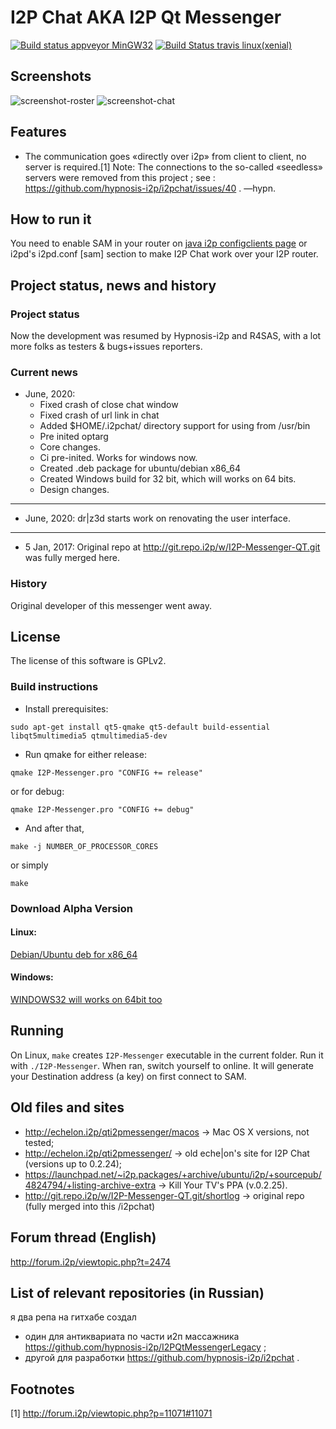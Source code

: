 # I2P Chat AKA I2P Qt Messenger
[![Build status appveyor MinGW32](https://ci.appveyor.com/api/projects/status/0tanjnojnlpksug6?svg=true)](https://ci.appveyor.com/project/wipedlifepotato/i2pchat)
[![Build Status travis linux(xenial)](https://travis-ci.org/wipedlifepotato/i2pchat.svg?branch=master)](https://travis-ci.org/wipedlifepotato/i2pchat)
## Screenshots

![screenshot-roster](https://vituperative.github.io/i2pchat/screenshots/main.png) ![screenshot-chat](https://vituperative.github.io/i2pchat/screenshots/chat.png)


## Features

 * The communication goes «directly over i2p» from client to client, no server is required.[1] Note: The connections to the so-called «seedless» servers were removed from this project ; see : https://github.com/hypnosis-i2p/i2pchat/issues/40 . —hypn.

## How to run it

You need to enable SAM in your router on <a href="http://127.0.0.1:7657/configclients">java i2p configclients page</a> or i2pd's i2pd.conf [sam] section to make I2P Chat work over your I2P router.

## Project status, news and history

### Project status

Now the development was resumed by Hypnosis-i2p and R4SAS, with a lot more folks as testers &amp; bugs+issues reporters.

### Current news
* June, 2020:
   * Fixed crash of close chat window
   * Fixed crash of url link in chat
   * Added $HOME/.i2pchat/ directory support for using from /usr/bin
   * Pre inited optarg
   * Core changes.
   * Ci pre-inited. Works for windows now.
   * Created .deb package for ubuntu/debian x86_64
   * Created Windows build for 32 bit, which will works on 64 bits.
   * Design changes.
***
* June, 2020: dr\|z3d starts work on renovating the user interface.
***
* 5 Jan, 2017: Original repo at http://git.repo.i2p/w/I2P-Messenger-QT.git was fully merged here.
### History

Original developer of this messenger went away.

## License

The license of this software is GPLv2.

### Build instructions

 * Install prerequisites:
```
sudo apt-get install qt5-qmake qt5-default build-essential libqt5multimedia5 qtmultimedia5-dev
```
 * Run qmake for either release:
```
qmake I2P-Messenger.pro "CONFIG += release"
```
or for debug:
```
qmake I2P-Messenger.pro "CONFIG += debug"
```
 * And after that,
```
make -j NUMBER_OF_PROCESSOR_CORES
```
or simply
```
make
```
### Download Alpha Version
 #### Linux:
 [Debian/Ubuntu deb for x86_64](https://github.com/wipedlifepotato/i2pchat/releases/download/alpha0.1/i2p-messenger_amd64.deb)
 #### Windows:
 [WINDOWS32 will works on 64bit too](https://ci.appveyor.com/api/buildjobs/e3nis3bidrdhuuqf/artifacts/release.zip)

## Running

On Linux, `make` creates `I2P-Messenger` executable in the current folder. Run it with `./I2P-Messenger`. When ran, switch yourself to online. It will generate your Destination address (a key) on first connect to SAM.

## Old files and sites

 * http://echelon.i2p/qti2pmessenger/macos → Mac OS X versions, not tested;
 * http://echelon.i2p/qti2pmessenger/ → old eche|on's site for I2P Chat (versions up to 0.2.24);
 * https://launchpad.net/~i2p.packages/+archive/ubuntu/i2p/+sourcepub/4824794/+listing-archive-extra → Kill Your TV's PPA (v.0.2.25).
 * http://git.repo.i2p/w/I2P-Messenger-QT.git/shortlog → original repo (fully merged into this /i2pchat)

## Forum thread (English)

http://forum.i2p/viewtopic.php?t=2474

## List of relevant repositories (in Russian)

я два репа на гитхабе создал
 * один для антиквариата по части и2п массажника https://github.com/hypnosis-i2p/I2PQtMessengerLegacy ;
 * другой для разработки https://github.com/hypnosis-i2p/i2pchat .

## Footnotes

[1] http://forum.i2p/viewtopic.php?p=11071#11071
